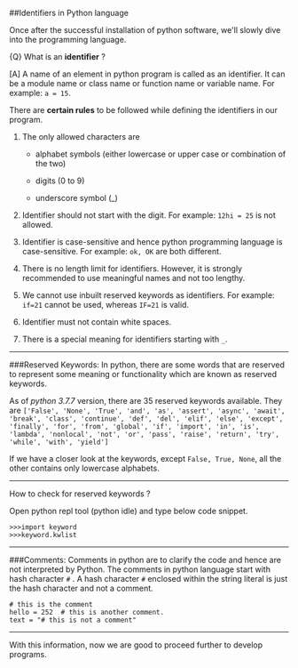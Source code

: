 ##Identifiers in Python language

Once after the successful installation of python software, we'll slowly dive into the programming language. 

{Q} What is an **identifier** ?

[A] A name of an element in python program is called as an identifier. It can be a module name or class name or function name or variable name. 
For example: ```a = 15```. 

There are **certain rules** to be followed while defining the identifiers in our program. 
1. The only allowed characters are
    
    *  alphabet symbols (either lowercase or upper case or combination of the two)
    
    * digits (0 to 9)
    
    * underscore symbol (_)
2. Identifier should not start with the digit. For example: ```12hi = 25``` is not allowed. 

3. Identifier is case-sensitive and hence python programming language is case-sensitive. For example: ```ok, OK``` are both different. 

4. There is no length limit for identifiers. However, it is strongly recommended to use meaningful names and not too lengthy. 

5. We cannot use inbuilt reserved keywords as identifiers. For example: ```if=21``` cannot be used, whereas ```IF=21``` is valid. 

6. Identifier must not contain white spaces. 
7. There is a special meaning for identifiers starting with ```_```. 
<hr>

###Reserved Keywords: 
In python, there are some words that are reserved to represent some meaning or functionality which are known as reserved keywords. 

As of _python 3.7.7_ version, there are 35 reserved keywords available. 
They are ```['False', 'None', 'True', 'and', 'as', 'assert', 'async', 'await', 'break', 'class', 'continue', 'def', 'del', 'elif', 'else', 'except', 'finally', 'for', 'from', 'global', 'if', 'import', 'in', 'is', 'lambda', 'nonlocal', 'not', 'or', 'pass', 'raise', 'return', 'try', 'while', 'with', 'yield']```

If we have a closer look at the keywords, except ```False, True, None```, all the other contains only lowercase alphabets. 
<hr>

How to check for reserved keywords ? 

Open python repl tool (python idle) and type below code snippet. 
```
>>>import keyword
>>>keyword.kwlist
```

<hr>

###Comments: 
Comments in python are to clarify the code and hence are not interpreted by Python. 
The comments in python language start with hash character ```#``` . A hash character ```#``` enclosed within the string literal is just the hash character and not a comment. 

```
# this is the comment
hello = 252  # this is another comment. 
text = "# this is not a comment" 
```

<hr>

With this information, now we are good to proceed further to develop programs.
